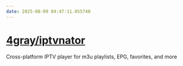 ```yaml
---
date: 2025-08-09 04:47:11.055740
---
```


# [4gray/iptvnator](https://github.com/4gray/iptvnator)

Cross-platform IPTV player for m3u playlists, EPG, favorites, and more